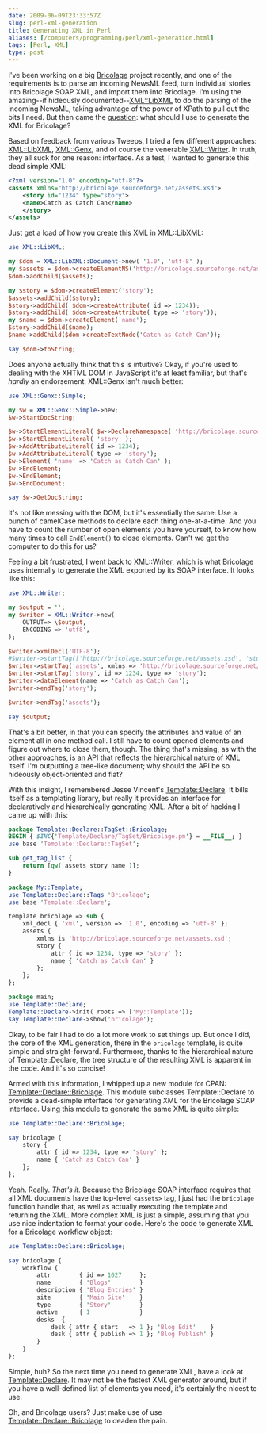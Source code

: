 ```yaml
--- 
date: 2009-06-09T23:33:57Z
slug: perl-xml-generation
title: Generating XML in Perl
aliases: [/computers/programming/perl/xml-generation.html]
tags: [Perl, XML]
type: post
---
```


I've been working on a big [Bricolage] project recently, and one of the
requirements is to parse an incoming NewsML feed, turn individual stories into
Bricolage SOAP XML, and import them into Bricolage. I'm using the amazing--if
hideously documented--[XML::LibXML] to do the parsing of the incoming NewsML,
taking advantage of the power of XPath to pull out the bits I need. But then
came the [question][]: what should I use to generate the XML for Bricolage?

Based on feedback from various Tweeps, I tried a few different approaches:
[XML::LibXML], [XML::Genx], and of course the venerable [XML::Writer]. In truth,
they all suck for one reason: interface. As a test, I wanted to generate this
dead simple XML:

``` xml
<?xml version="1.0" encoding="utf-8"?>
<assets xmlns="http://bricolage.sourceforge.net/assets.xsd">
    <story id="1234" type="story">
    <name>Catch as Catch Can</name>
    </story>
</assets>
```

Just get a load of how you create this XML in XML::LibXML:

``` perl
use XML::LibXML;

my $dom = XML::LibXML::Document->new( '1.0', 'utf-8' );
my $assets = $dom->createElementNS('http://bricolage.sourceforge.net/assets.xsd', 'assets');
$dom->addChild($assets);

my $story = $dom->createElement('story');
$assets->addChild($story);
$story->addChild( $dom->createAttribute( id => 1234));
$story->addChild( $dom->createAttribute( type => 'story'));
my $name = $dom->createElement('name');
$story->addChild($name);
$name->addChild($dom->createTextNode('Catch as Catch Can'));

say $dom->toString;
```

Does anyone actually think that this is intuitive? Okay, if you're used to
dealing with the XHTML DOM in JavaScript it's at least familiar, but that's
*hardly* an endorsement. XML::Genx isn't much better:

``` perl
use XML::Genx::Simple;

my $w = XML::Genx::Simple->new;
$w->StartDocString;

$w->StartElementLiteral( $w->DeclareNamespace( 'http://bricolage.sourceforge.net/assets.xsd', ''), 'assets' );
$w->StartElementLiteral( 'story' );
$w->AddAttributeLiteral( id => 1234);
$w->AddAttributeLiteral( type => 'story');
$w->Element( 'name' => 'Catch as Catch Can' );
$w->EndElement;
$w->EndElement;
$w->EndDocument;

say $w->GetDocString;
```

It's not like messing with the DOM, but it's essentially the same: Use a bunch
of camelCase methods to declare each thing one-at-a-time. And you have to count
the number of open elements you have yourself, to know how many times to call
`EndElement()` to close elements. Can't we get the computer to do this for us?

Feeling a bit frustrated, I went back to XML::Writer, which is what Bricolage
uses internally to generate the XML exported by its SOAP interface. It looks
like this:

``` perl
use XML::Writer;

my $output = '';
my $writer = XML::Writer->new(
    OUTPUT=> \$output,
    ENCODING => 'utf8',
);

$writer->xmlDecl('UTF-8');
#$writer->startTag(['http://bricolage.sourceforge.net/assets.xsd', 'stories']);
$writer->startTag('assets', xmlns => 'http://bricolage.sourceforge.net/assets.xsd');
$writer->startTag('story', id => 1234, type => 'story');
$writer->dataElement(name => 'Catch as Catch Can');
$writer->endTag('story');

$writer->endTag('assets');

say $output;
```

That's a bit better, in that you can specify the attributes and value of an
element all in one method call. I still have to count opened elements and figure
out where to close them, though. The thing that's missing, as with the other
approaches, is an API that reflects the hierarchical nature of XML itself. I'm
outputting a tree-like document; why should the API be so hideously
object-oriented and flat?

With this insight, I remembered Jesse Vincent's [Template::Declare]. It bills
itself as a templating library, but really it provides an interface for
declaratively and hierarchically generating XML. After a bit of hacking I came
up with this:

``` perl
package Template::Declare::TagSet::Bricolage;
BEGIN { $INC{'Template/Declare/TagSet/Bricolage.pm'} = __FILE__; }
use base 'Template::Declare::TagSet';

sub get_tag_list {
    return [qw( assets story name )];
}

package My::Template;
use Template::Declare::Tags 'Bricolage';
use base 'Template::Declare';

template bricolage => sub {
    xml_decl { 'xml', version => '1.0', encoding => 'utf-8' };
    assets {
        xmlns is 'http://bricolage.sourceforge.net/assets.xsd';
        story {
            attr { id => 1234, type => 'story' };
            name { 'Catch as Catch Can' }
        };
    };
};

package main;
use Template::Declare;
Template::Declare->init( roots => ['My::Template']);
say Template::Declare->show('bricolage');
```

Okay, to be fair I had to do a lot more work to set things up. But once I did,
the core of the XML generation, there in the `bricolage` template, is quite
simple and straight-forward. Furthermore, thanks to the hierarchical nature of
Template::Declare, the tree structure of the resulting XML is apparent in the
code. And it's so concise!

Armed with this information, I whipped up a new module for CPAN:
[Template::Declare::Bricolage]. This module subclasses Template::Declare to
provide a dead-simple interface for generating XML for the Bricolage SOAP
interface. Using this module to generate the same XML is quite simple:

``` perl
use Template::Declare::Bricolage;

say bricolage {
    story {
        attr { id => 1234, type => 'story' };
        name { 'Catch as Catch Can' }
    };
};
```

Yeah. Really. *That's it.* Because the Bricolage SOAP interface requires that
all XML documents have the top-level `<assets>` tag, I just had the `bricolage`
function handle that, as well as actually executing the template and returning
the XML. More complex XML is just a simple, assuming that you use nice
indentation to format your code. Here's the code to generate XML for a Bricolage
workflow object:

``` perl
use Template::Declare::Bricolage;

say bricolage {
    workflow {
        attr        { id => 1027     };
        name        { 'Blogs'        }
        description { 'Blog Entries' }
        site        { 'Main Site'    }
        type        { 'Story'        }
        active      { 1              }
        desks  {
            desk { attr { start   => 1 }; 'Blog Edit'    }
            desk { attr { publish => 1 }; 'Blog Publish' }
        }
    }
};
```

Simple, huh? So the next time you need to generate XML, have a look at
[Template::Declare]. It may not be the fastest XML generator around, but if you
have a well-defined list of elements you need, it's certainly the nicest to use.

Oh, and Bricolage users? Just make use of use [Template::Declare::Bricolage] to
deaden the pain.

  [Bricolage]: http://www.bricolagecms.org/
    "Bricolage content management and publishing system"
  [XML::LibXML]: https://metacpan.org/pod/XML::LibXML
    "XML::LibXML on CPAN"
  [question]: https://twitter.com/Theory/status/2085796847 "My Twery"
  [XML::Genx]: https://metacpan.org/pod/XML::Genx "XML::Genx on CPAN"
  [XML::Writer]: https://metacpan.org/pod/XML::Writer
    "XML::Writer on CPAN"
  [Template::Declare]: https://metacpan.org/pod/Template::Declare
    "Template::Declare on CPAN"
  [Template::Declare::Bricolage]: https://metacpan.org/pod/Template::Declare::Bricolage
    "Template::Declare::Bricolage on CPAN"
